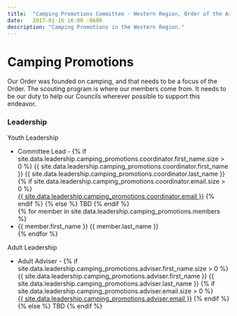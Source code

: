 ```yaml
---
title:  "Camping Promotions Committee - Western Region, Order of the Arrow, Boy Scouts of America"
date:   2017-01-16 16:00 -0600
description: "Camping Promotions in the Western Region."
---
```


# Camping Promotions

Our Order was founded on camping, and that needs to be a focus of the Order.
The scouting program is where our members come from.
It needs to be our duty to help our Councils wherever possible to support this endeavor.

### Leadership

<div class="row leadership">
	<div class="col-xs-12 col-sm-6">
		<div class="panel panel-default">
			<div class="panel-heading">
			 Youth Leadership
			</div>
			<ul class="list-group">
				<li class="list-group-item">
					Committee Lead -
					{% if site.data.leadership.camping_promotions.coordinator.first_name.size > 0 %}
						{{ site.data.leadership.camping_promotions.coordinator.first_name }} {{ site.data.leadership.camping_promotions.coordinator.last_name }}
						{% if site.data.leadership.camping_promotions.coordinator.email.size > 0 %}
							<br><a href="mailto:{{ site.data.leadership.camping_promotions.coordinator.email }}">{{ site.data.leadership.camping_promotions.coordinator.email }}</a>
						{% endif %}
					{% else %}
						TBD
					{% endif %}
				</li>
				{% for member in site.data.leadership.camping_promotions.members %}
				<li class="list-group-item">{{ member.first_name }} {{ member.last_name }} </li>
				{% endfor %}
			</ul>
		</div>
	</div>
	<div class="col-xs-12 col-sm-6">
		<div class="panel panel-default">
			<div class="panel-heading">
			 Adult Leadership
			</div>
			<ul class="list-group">
        <li class="list-group-item">
					Adult Adviser -
					{% if site.data.leadership.camping_promotions.adviser.first_name.size > 0 %}
						{{ site.data.leadership.camping_promotions.adviser.first_name }} {{ site.data.leadership.camping_promotions.adviser.last_name }}
						{% if site.data.leadership.camping_promotions.adviser.email.size > 0 %}
							<br><a href="mailto:{{ site.data.leadership.camping_promotions.adviser.email }}">{{ site.data.leadership.camping_promotions.adviser.email }}</a>
						{% endif %}
					{% else %}
						TBD
					{% endif %}
				</li>
			</ul>
		</div>
	</div>
</div>